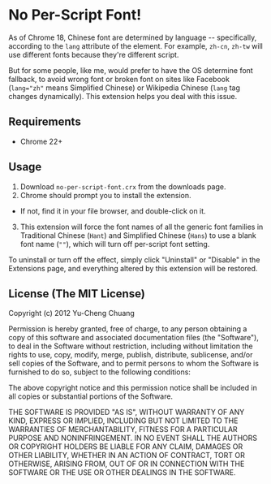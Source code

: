 # No Per-Script Font!

As of Chrome 18, Chinese font are determined by language -- specifically, according to the `lang` attribute of the element. For example, `zh-cn`, `zh-tw` will use different fonts because they're different script.

But for some people, like me, would prefer to have the OS determine font fallback, to avoid wrong font or broken font on sites like Facebook (`lang="zh"` means Simplified Chinese) or Wikipedia Chinese (`lang` tag changes dynamically). This extension helps you deal with this issue.

## Requirements

* Chrome 22+

## Usage

1. Download `no-per-script-font.crx` from the downloads page.
2. Chrome should prompt you to install the extension.
  * If not, find it in your file browser, and double-click on it.
3. This extension will force the font names of all the generic font families in Traditional Chinese (`Hant`) and Simplified Chinese (`Hans`) to use a blank font name (`""`), which will turn off per-script font setting.

To uninstall or turn off the effect, simply click "Uninstall" or "Disable" in the Extensions page, and everything altered by this extension will be restored.

## License (The MIT License)

Copyright (c) 2012 Yu-Cheng Chuang

Permission is hereby granted, free of charge, to any person obtaining a copy of this software and associated documentation files (the "Software"), to deal in the Software without restriction, including without limitation the rights to use, copy, modify, merge, publish, distribute, sublicense, and/or sell copies of the Software, and to permit persons to whom the Software is furnished to do so, subject to the following conditions:

The above copyright notice and this permission notice shall be included in all copies or substantial portions of the Software.

THE SOFTWARE IS PROVIDED "AS IS", WITHOUT WARRANTY OF ANY KIND, EXPRESS OR IMPLIED, INCLUDING BUT NOT LIMITED TO THE WARRANTIES OF MERCHANTABILITY, FITNESS FOR A PARTICULAR PURPOSE AND NONINFRINGEMENT. IN NO EVENT SHALL THE AUTHORS OR COPYRIGHT HOLDERS BE LIABLE FOR ANY CLAIM, DAMAGES OR OTHER LIABILITY, WHETHER IN AN ACTION OF CONTRACT, TORT OR OTHERWISE, ARISING FROM, OUT OF OR IN CONNECTION WITH THE SOFTWARE OR THE USE OR OTHER DEALINGS IN THE SOFTWARE.

